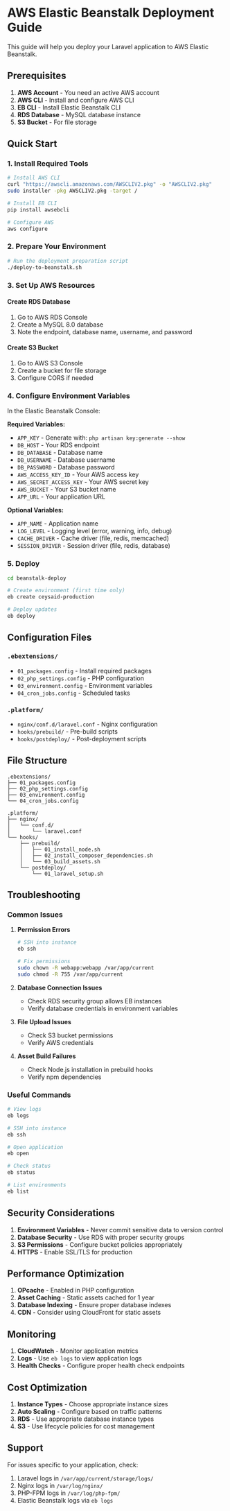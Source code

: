 # AWS Elastic Beanstalk Deployment Guide

This guide will help you deploy your Laravel application to AWS Elastic Beanstalk.

## Prerequisites

1. **AWS Account** - You need an active AWS account
2. **AWS CLI** - Install and configure AWS CLI
3. **EB CLI** - Install Elastic Beanstalk CLI
4. **RDS Database** - MySQL database instance
5. **S3 Bucket** - For file storage

## Quick Start

### 1. Install Required Tools

```bash
# Install AWS CLI
curl "https://awscli.amazonaws.com/AWSCLIV2.pkg" -o "AWSCLIV2.pkg"
sudo installer -pkg AWSCLIV2.pkg -target /

# Install EB CLI
pip install awsebcli

# Configure AWS
aws configure
```

### 2. Prepare Your Environment

```bash
# Run the deployment preparation script
./deploy-to-beanstalk.sh
```

### 3. Set Up AWS Resources

#### Create RDS Database
1. Go to AWS RDS Console
2. Create a MySQL 8.0 database
3. Note the endpoint, database name, username, and password

#### Create S3 Bucket
1. Go to AWS S3 Console
2. Create a bucket for file storage
3. Configure CORS if needed

### 4. Configure Environment Variables

In the Elastic Beanstalk Console:

**Required Variables:**
- `APP_KEY` - Generate with: `php artisan key:generate --show`
- `DB_HOST` - Your RDS endpoint
- `DB_DATABASE` - Database name
- `DB_USERNAME` - Database username
- `DB_PASSWORD` - Database password
- `AWS_ACCESS_KEY_ID` - Your AWS access key
- `AWS_SECRET_ACCESS_KEY` - Your AWS secret key
- `AWS_BUCKET` - Your S3 bucket name
- `APP_URL` - Your application URL

**Optional Variables:**
- `APP_NAME` - Application name
- `LOG_LEVEL` - Logging level (error, warning, info, debug)
- `CACHE_DRIVER` - Cache driver (file, redis, memcached)
- `SESSION_DRIVER` - Session driver (file, redis, database)

### 5. Deploy

```bash
cd beanstalk-deploy

# Create environment (first time only)
eb create ceysaid-production

# Deploy updates
eb deploy
```

## Configuration Files

### `.ebextensions/`
- `01_packages.config` - Install required packages
- `02_php_settings.config` - PHP configuration
- `03_environment.config` - Environment variables
- `04_cron_jobs.config` - Scheduled tasks

### `.platform/`
- `nginx/conf.d/laravel.conf` - Nginx configuration
- `hooks/prebuild/` - Pre-build scripts
- `hooks/postdeploy/` - Post-deployment scripts

## File Structure

```
.ebextensions/
├── 01_packages.config
├── 02_php_settings.config
├── 03_environment.config
└── 04_cron_jobs.config

.platform/
├── nginx/
│   └── conf.d/
│       └── laravel.conf
└── hooks/
    ├── prebuild/
    │   ├── 01_install_node.sh
    │   ├── 02_install_composer_dependencies.sh
    │   └── 03_build_assets.sh
    └── postdeploy/
        └── 01_laravel_setup.sh
```

## Troubleshooting

### Common Issues

1. **Permission Errors**
   ```bash
   # SSH into instance
   eb ssh
   
   # Fix permissions
   sudo chown -R webapp:webapp /var/app/current
   sudo chmod -R 755 /var/app/current
   ```

2. **Database Connection Issues**
   - Check RDS security group allows EB instances
   - Verify database credentials in environment variables

3. **File Upload Issues**
   - Check S3 bucket permissions
   - Verify AWS credentials

4. **Asset Build Failures**
   - Check Node.js installation in prebuild hooks
   - Verify npm dependencies

### Useful Commands

```bash
# View logs
eb logs

# SSH into instance
eb ssh

# Open application
eb open

# Check status
eb status

# List environments
eb list
```

## Security Considerations

1. **Environment Variables** - Never commit sensitive data to version control
2. **Database Security** - Use RDS with proper security groups
3. **S3 Permissions** - Configure bucket policies appropriately
4. **HTTPS** - Enable SSL/TLS for production

## Performance Optimization

1. **OPcache** - Enabled in PHP configuration
2. **Asset Caching** - Static assets cached for 1 year
3. **Database Indexing** - Ensure proper database indexes
4. **CDN** - Consider using CloudFront for static assets

## Monitoring

1. **CloudWatch** - Monitor application metrics
2. **Logs** - Use `eb logs` to view application logs
3. **Health Checks** - Configure proper health check endpoints

## Cost Optimization

1. **Instance Types** - Choose appropriate instance sizes
2. **Auto Scaling** - Configure based on traffic patterns
3. **RDS** - Use appropriate database instance types
4. **S3** - Use lifecycle policies for cost management

## Support

For issues specific to your application, check:
1. Laravel logs in `/var/app/current/storage/logs/`
2. Nginx logs in `/var/log/nginx/`
3. PHP-FPM logs in `/var/log/php-fpm/`
4. Elastic Beanstalk logs via `eb logs` 